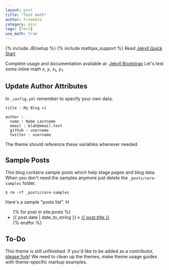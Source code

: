 ```yaml
---
layout: post
title: "Test math"
author: Freemate
category: misc
tags: [test]
use_math: true
---
```

{% include JB/setup %}
{% include mathjax_support %}
Read [Jekyll Quick Start](http://jekyllbootstrap.com/usage/jekyll-quick-start.html)

Complete usage and documentation available at: [Jekyll Bootstrap](http://jekyllbootstrap.com)
Let's test some inline math $x$, $y$, $x_1$, $y_1$.
## Update Author Attributes

In `_config.yml` remember to specify your own data:
    
    title : My Blog =)
    
    author :
      name : Name Lastname
      email : blah@email.test
      github : username
      twitter : username

The theme should reference these variables whenever needed.
    
## Sample Posts

This blog contains sample posts which help stage pages and blog data.
When you don't need the samples anymore just delete the `_posts/core-samples` folder.

    $ rm -rf _posts/core-samples

Here's a sample "posts list".
H

<ul class="posts">
  {% for post in site.posts %}
    <li><span>{{ post.date | date_to_string }}</span> &raquo; <a href="{{ BASE_PATH }}{{ post.url }}">{{ post.title }}</a></li>
  {% endfor %}
</ul>

## To-Do

This theme is still unfinished. If you'd like to be added as a contributor, [please fork](http://github.com/plusjade/jekyll-bootstrap)!
We need to clean up the themes, make theme usage guides with theme-specific markup examples.


